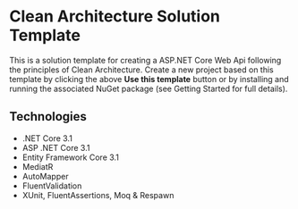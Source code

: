 ﻿ # Clean Architecture Solution Template

This is a solution template for creating a ASP.NET Core Web Api following the principles of Clean Architecture. Create a new project based on this template by clicking the above **Use this template** button or by installing and running the associated NuGet package (see Getting Started for full details). 


## Technologies
* .NET Core 3.1
* ASP .NET Core 3.1
* Entity Framework Core 3.1
* MediatR
* AutoMapper
* FluentValidation
* XUnit, FluentAssertions, Moq & Respawn

